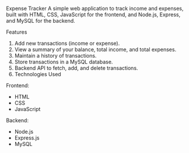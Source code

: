 Expense Tracker
A simple web application to track income and expenses, built with HTML, CSS, JavaScript for the frontend, and Node.js, Express, and MySQL for the backend.

Features
1) Add new transactions (income or expense).
2) View a summary of your balance, total income, and total expenses.
3) Maintain a history of transactions.
4) Store transactions in a MySQL database.
5) Backend API to fetch, add, and delete transactions.
6) Technologies Used

Frontend:
* HTML
* CSS
* JavaScript

Backend:

* Node.js
* Express.js
* MySQL
